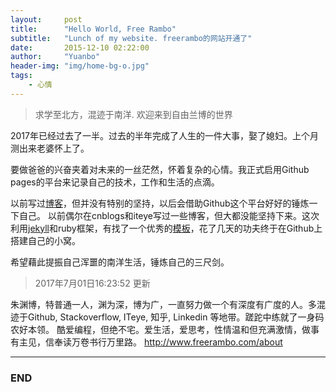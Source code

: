 ```yaml
---
layout:     post
title:      "Hello World, Free Rambo"
subtitle:   "Lunch of my website. freerambo的网站开通了"
date:       2015-12-10 02:22:00
author:     "Yuanbo"
header-img: "img/home-bg-o.jpg"
tags:
    - 心情
---
```


> 求学至北方，混迹于南洋. 欢迎来到自由兰博的世界

2017年已经过去了一半。过去的半年完成了人生的一件大事，娶了媳妇。上个月测出来老婆怀上了。

要做爸爸的兴奋夹着对未来的一丝茫然，怀着复杂的心情。我正式启用Github pages的平台来记录自己的技术，工作和生活的点滴。

以前写过[博客](http://pmars.cnblogs.com)，但并没有特别的坚持，以后会借助Github这个平台好好的锤炼一下自己。
以前偶尔在cnblogs和iteye写过一些博客，但大都没能坚持下来。这次利用[jekyll](https://jekyllrb.com/)和ruby框架，有找了一个优秀的[模板](https://github.com/huxpro/huxpro.github.io/)，花了几天的功夫终于在Github上搭建自己的小窝。

希望藉此提振自己浑噩的南洋生活，锤炼自己的三尺剑。

> 2017年7月01日16:23:52 更新

朱渊博，特普通一人，渊为深，博为广，一直努力做一个有深度有广度的人。多混迹于Github, Stackoverflow, ITeye, 知乎, Linkedin 等地带。蹉跎中练就了一身码农好本领。 酷爱编程，但绝不宅。爱生活，爱思考，性情温和但充满激情，做事有主见，信奉读万卷书行万里路。
<http://www.freerambo.com/about>

---

### END

